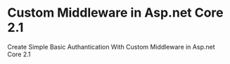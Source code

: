 # Custom Middleware in Asp.net Core 2.1
Create Simple Basic Authantication With Custom Middleware in Asp.net Core 2.1
